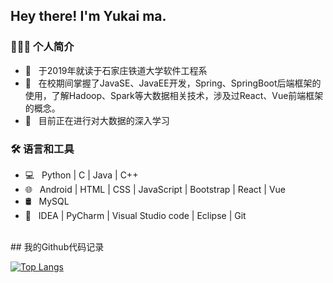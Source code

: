 <h2> Hey there! I'm Yukai ma. </h2>

<h3> 👨🏻‍💻 个人简介 </h3>

- 🏫 &nbsp; 于2019年就读于石家庄铁道大学软件工程系
- 🎨 &nbsp; 在校期间掌握了JavaSE、JavaEE开发，Spring、SpringBoot后端框架的使用，了解Hadoop、Spark等大数据相关技术，涉及过React、Vue前端框架的概念。
- 🔭 &nbsp; 目前正在进行对大数据的深入学习

<h3>🛠 语言和工具</h3>

- 💻 &nbsp; Python | C | Java | C++
- 🌐 &nbsp; Android | HTML | CSS | JavaScript | Bootstrap | React | Vue
- 🛢  &nbsp; MySQL
- 🔧 &nbsp; IDEA | PyCharm | Visual Studio code | Eclipse | Git

<br>
## 我的Github代码记录

[![Top Langs](https://github-readme-stats.vercel.app/api/top-langs/?username=devSouvik&layout=compact&text_color=daf7dc&bg_color=151515)](https://github.com/devSouvik/github-readme-stats)


</p>
<!--
**MXM-Bender/MXM-Bender** is a ✨ _special_ ✨ repository because its `README.md` (this file) appears on your GitHub profile.

Here are some ideas to get you started:

- 🔭 I’m currently working on ...
- 🌱 I’m currently learning ...
- 👯 I’m looking to collaborate on ...
- 🤔 I’m looking for help with ...
- 💬 Ask me about ...
- 📫 How to reach me: ...
- 😄 Pronouns: ...
- ⚡ Fun fact: ...
-->
